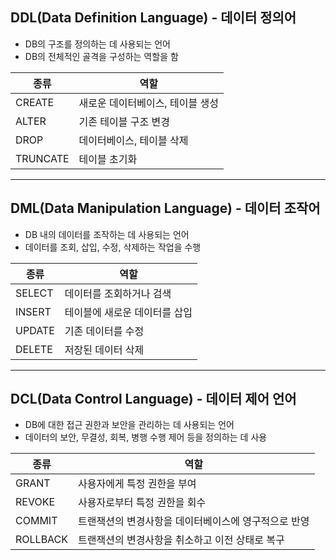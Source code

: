 <h2 id="ddldata-definition-language---데이터-정의어">DDL(Data Definition Language) - 데이터 정의어</h2>
<ul>
<li>DB의 구조를 정의하는 데 사용되는 언어</li>
<li>DB의 전체적인 골격을 구성하는 역할을 함</li>
</ul>
<table>
<thead>
<tr>
<th>종류</th>
<th>역할</th>
</tr>
</thead>
<tbody><tr>
<td>CREATE</td>
<td>새로운 데이터베이스, 테이블 생성</td>
</tr>
<tr>
<td>ALTER</td>
<td>기존 테이블 구조 변경</td>
</tr>
<tr>
<td>DROP</td>
<td>데이터베이스, 테이블 삭제</td>
</tr>
<tr>
<td>TRUNCATE</td>
<td>테이블 초기화</td>
</tr>
</tbody></table>
<hr />
<h2 id="dmldata-manipulation-language---데이터-조작어">DML(Data Manipulation Language) - 데이터 조작어</h2>
<ul>
<li>DB 내의 데이터를 조작하는 데 사용되는 언어</li>
<li>데이터를 조회, 삽입, 수정, 삭제하는 작업을 수행</li>
</ul>
<table>
<thead>
<tr>
<th>종류</th>
<th>역할</th>
</tr>
</thead>
<tbody><tr>
<td>SELECT</td>
<td>데이터를 조회하거나 검색</td>
</tr>
<tr>
<td>INSERT</td>
<td>테이블에 새로운 데이터를 삽입</td>
</tr>
<tr>
<td>UPDATE</td>
<td>기존 데이터를 수정</td>
</tr>
<tr>
<td>DELETE</td>
<td>저장된 데이터 삭제</td>
</tr>
</tbody></table>
<hr />
<h2 id="dcldata-control-language---데이터-제어-언어">DCL(Data Control Language) - 데이터 제어 언어</h2>
<ul>
<li>DB에 대한 접근 권한과 보안을 관리하는 데 사용되는 언어</li>
<li>데이터의 보안, 무결성, 회복, 병행 수행 제어 등을 정의하는 데 사용</li>
</ul>
<table>
<thead>
<tr>
<th>종류</th>
<th>역할</th>
</tr>
</thead>
<tbody><tr>
<td>GRANT</td>
<td>사용자에게 특정 권한을 부여</td>
</tr>
<tr>
<td>REVOKE</td>
<td>사용자로부터 특정 권한을 회수</td>
</tr>
<tr>
<td>COMMIT</td>
<td>트랜잭션의 변경사항을 데이터베이스에 영구적으로 반영</td>
</tr>
<tr>
<td>ROLLBACK</td>
<td>트랜잭션의 변경사항을 취소하고 이전 상태로 복구</td>
</tr>
</tbody></table>